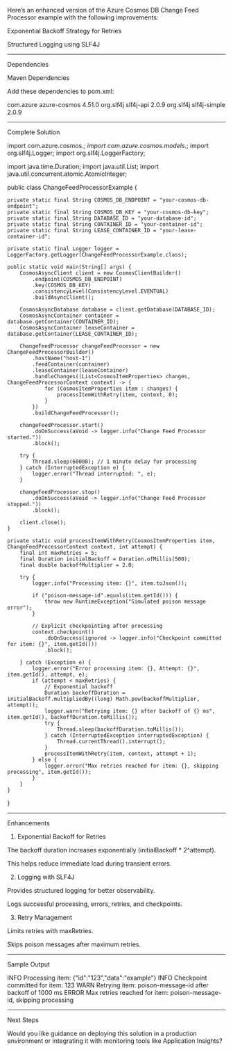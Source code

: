 Here’s an enhanced version of the Azure Cosmos DB Change Feed Processor example with the following improvements:

Exponential Backoff Strategy for Retries

Structured Logging using SLF4J



---

Dependencies

Maven Dependencies

Add these dependencies to pom.xml:

<dependency>
  <groupId>com.azure</groupId>
  <artifactId>azure-cosmos</artifactId>
  <version>4.51.0</version>
</dependency>

<dependency>
  <groupId>org.slf4j</groupId>
  <artifactId>slf4j-api</artifactId>
  <version>2.0.9</version>
</dependency>

<dependency>
  <groupId>org.slf4j</groupId>
  <artifactId>slf4j-simple</artifactId>
  <version>2.0.9</version>
</dependency>


---

Complete Solution

import com.azure.cosmos.*;
import com.azure.cosmos.models.*;
import org.slf4j.Logger;
import org.slf4j.LoggerFactory;

import java.time.Duration;
import java.util.List;
import java.util.concurrent.atomic.AtomicInteger;

public class ChangeFeedProcessorExample {

    private static final String COSMOS_DB_ENDPOINT = "your-cosmos-db-endpoint";
    private static final String COSMOS_DB_KEY = "your-cosmos-db-key";
    private static final String DATABASE_ID = "your-database-id";
    private static final String CONTAINER_ID = "your-container-id";
    private static final String LEASE_CONTAINER_ID = "your-lease-container-id";

    private static final Logger logger = LoggerFactory.getLogger(ChangeFeedProcessorExample.class);

    public static void main(String[] args) {
        CosmosAsyncClient client = new CosmosClientBuilder()
            .endpoint(COSMOS_DB_ENDPOINT)
            .key(COSMOS_DB_KEY)
            .consistencyLevel(ConsistencyLevel.EVENTUAL)
            .buildAsyncClient();

        CosmosAsyncDatabase database = client.getDatabase(DATABASE_ID);
        CosmosAsyncContainer container = database.getContainer(CONTAINER_ID);
        CosmosAsyncContainer leaseContainer = database.getContainer(LEASE_CONTAINER_ID);

        ChangeFeedProcessor changeFeedProcessor = new ChangeFeedProcessorBuilder()
            .hostName("host-1")
            .feedContainer(container)
            .leaseContainer(leaseContainer)
            .handleChanges((List<CosmosItemProperties> changes, ChangeFeedProcessorContext context) -> {
                for (CosmosItemProperties item : changes) {
                    processItemWithRetry(item, context, 0);
                }
            })
            .buildChangeFeedProcessor();

        changeFeedProcessor.start()
            .doOnSuccess(aVoid -> logger.info("Change Feed Processor started."))
            .block();

        try {
            Thread.sleep(60000); // 1 minute delay for processing
        } catch (InterruptedException e) {
            logger.error("Thread interrupted: ", e);
        }

        changeFeedProcessor.stop()
            .doOnSuccess(aVoid -> logger.info("Change Feed Processor stopped."))
            .block();

        client.close();
    }

    private static void processItemWithRetry(CosmosItemProperties item, ChangeFeedProcessorContext context, int attempt) {
        final int maxRetries = 5;
        final Duration initialBackoff = Duration.ofMillis(500);
        final double backoffMultiplier = 2.0;

        try {
            logger.info("Processing item: {}", item.toJson());

            if ("poison-message-id".equals(item.getId())) {
                throw new RuntimeException("Simulated poison message error");
            }

            // Explicit checkpointing after processing
            context.checkpoint()
                .doOnSuccess(ignored -> logger.info("Checkpoint committed for item: {}", item.getId()))
                .block();

        } catch (Exception e) {
            logger.error("Error processing item: {}, Attempt: {}", item.getId(), attempt, e);
            if (attempt < maxRetries) {
                // Exponential backoff
                Duration backoffDuration = initialBackoff.multipliedBy((long) Math.pow(backoffMultiplier, attempt));
                logger.warn("Retrying item: {} after backoff of {} ms", item.getId(), backoffDuration.toMillis());
                try {
                    Thread.sleep(backoffDuration.toMillis());
                } catch (InterruptedException interruptedException) {
                    Thread.currentThread().interrupt();
                }
                processItemWithRetry(item, context, attempt + 1);
            } else {
                logger.error("Max retries reached for item: {}, skipping processing", item.getId());
            }
        }
    }
}


---

Enhancements

1. Exponential Backoff for Retries

The backoff duration increases exponentially (initialBackoff * 2^attempt).

This helps reduce immediate load during transient errors.


2. Logging with SLF4J

Provides structured logging for better observability.

Logs successful processing, errors, retries, and checkpoints.


3. Retry Management

Limits retries with maxRetries.

Skips poison messages after maximum retries.



---

Sample Output

INFO Processing item: {"id":"123","data":"example"}
INFO Checkpoint committed for item: 123
WARN Retrying item: poison-message-id after backoff of 1000 ms
ERROR Max retries reached for item: poison-message-id, skipping processing


---

Next Steps

Would you like guidance on deploying this solution in a production environment or integrating it with monitoring tools like Application Insights?

